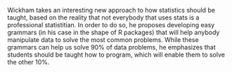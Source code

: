 

Wickham takes an interesting new approach to how statistics should be taught, based on the reality that not everybody that uses stats is a professional statistitian. In order to do so, he proposes developing easy grammars (in his case in the shape of R packages) that will help anybody manipulate data to solve the most common problems. While these grammars can help us solve 90% of data problems, he emphasizes that students should be taught how to program, which will enable them to solve the other 10%. 